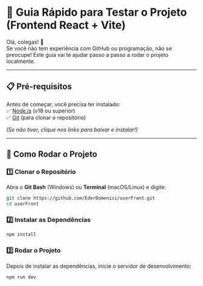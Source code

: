 # 📌 Guia Rápido para Testar o Projeto (Frontend React + Vite)  

Olá, colegas! 👋  
Se você não tem experiência com GitHub ou programação, não se preocupe! Este guia vai te ajudar passo a passo a rodar o projeto localmente.  

---

## 📋 Pré-requisitos  
Antes de começar, você precisa ter instalado:  
✅ [Node.js](https://nodejs.org/) (v18 ou superior)  
✅ [Git](https://git-scm.com/) (para clonar o repositório)  

*(Se não tiver, clique nos links para baixar e instalar!)*  

---

## 🚀 Como Rodar o Projeto  

### 1️⃣ Clonar o Repositório  
Abra o **Git Bash** (Windows) ou **Terminal** (macOS/Linux) e digite:  

```bash
git clone https://github.com/EderDomenici/userFront.git
cd userFront
```

### 2️⃣ Instalar as Dependências
```bash
npm install
```

### 3️⃣ Rodar o Projeto
Depois de instalar as dependências, inicie o servidor de desenvolvimento:
```bash
npm run dev
```
